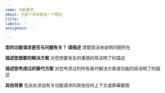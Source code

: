 ```yaml
---
name: 功能要求
about: 为这个项目提出一个想法
title: ''
labels: ''
assignees: ''

---
```


**您的功能请求是否与问题有关？ 请描述**
清楚简洁地说明问题所在

**描述您想要的解决方案**
对您想要发生的事情的简洁明了的描述

**描述您考虑过的替代方案**
对您考虑过的所有替代解决方案或功能的简洁明了的描述

**其他背景**
在此处添加有关功能请求的其他任何上下文或屏幕截图
